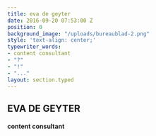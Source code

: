 ```yaml
---
title: eva de geyter
date: 2016-09-20 07:53:00 Z
position: 0
background_image: "/uploads/bureaublad-2.png"
style: 'text-align: center;'
typewriter_words:
- content consultant
- "?"
- "!"
- "..."
layout: section.typed
---
```



## EVA DE GEYTER

#### <span id="typed">content consultant</span>